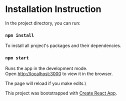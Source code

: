 # Installation Instruction

In the project directory, you can run:

### `npm install`

To install all project's packages and their dependencies.

### `npm start`

Runs the app in the development mode.\
Open [http://localhost:3000](http://localhost:3000) to view it in the browser.

The page will reload if you make edits.\

This project was bootstrapped with [Create React App](https://github.com/facebook/create-react-app).

